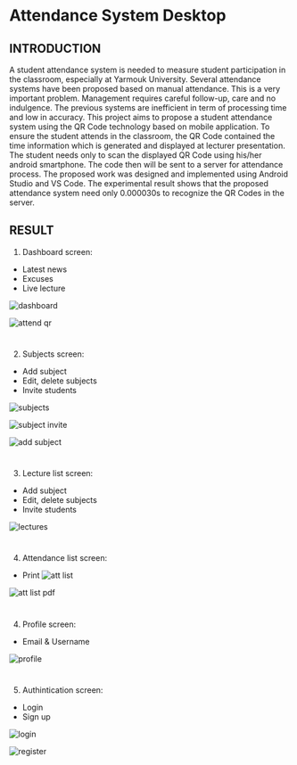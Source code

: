 # Attendance System Desktop

## INTRODUCTION
A student attendance system is needed to measure student participation in the classroom, especially at Yarmouk University. Several attendance systems have been proposed based on manual attendance. This is a very important problem. Management requires careful follow-up, care and no indulgence. The previous systems are inefficient in term of processing time and low in accuracy. This project aims to propose a student attendance system using the QR Code technology based on mobile application. To ensure the student attends in the classroom, the QR Code contained the time information which is generated and displayed at lecturer presentation. The student needs only to scan the displayed QR Code using his/her android smartphone. The code then will be sent to a server for attendance process. The proposed work was designed and implemented using Android Studio and VS Code. The experimental result shows that the proposed attendance system need only 0.000030s to recognize the QR Codes in the server.

## RESULT

1) Dashboard screen:
  - Latest news
  - Excuses
  - Live lecture

![dashboard](https://user-images.githubusercontent.com/96818454/202708865-b1434b0d-b7db-43e3-9b3b-ffdbe8aa69a1.png)

![attend qr](https://user-images.githubusercontent.com/96818454/202710182-90c1c121-e1ea-484d-80ce-0f4160c456bc.png)
#
2) Subjects screen:
  - Add subject
  - Edit, delete subjects
  - Invite students
 
 ![subjects](https://user-images.githubusercontent.com/96818454/202709788-506603e8-6c83-42b2-bdcb-4c2d7c3c6e0f.png)
 
 ![subject invite](https://user-images.githubusercontent.com/96818454/202710155-48d84506-70c0-4d1b-9752-41593d8425c6.png)
 
 ![add subject](https://user-images.githubusercontent.com/96818454/202710227-e63effe5-7316-4006-9102-9b7e4e1c4509.png)
#
3) Lecture list screen:
  - Add subject
  - Edit, delete subjects
  - Invite students
 
![lectures](https://user-images.githubusercontent.com/96818454/202710246-b65e25b9-922d-4300-aa91-cf574271235e.png)
#
4) Attendance list screen:
  - Print
![att list](https://user-images.githubusercontent.com/96818454/202710281-fcf11613-31d7-4ca9-beb4-63a2dc640b36.png)

![att list pdf](https://user-images.githubusercontent.com/96818454/202710500-37ebbe7a-f35b-49c4-9e8c-6e212e37bce8.png)
#
4) Profile screen:
  - Email & Username

![profile](https://user-images.githubusercontent.com/96818454/202710514-a1fcbb3f-1f25-47dc-ad4a-c3e7fca955d8.png)
#
5) Authintication screen:
  - Login
  - Sign up

![login](https://user-images.githubusercontent.com/96818454/202710606-b34a38c7-2d7f-4cef-84e2-3b9a045d08d6.png)

![register](https://user-images.githubusercontent.com/96818454/202710617-d2ba1fad-754d-4055-88e6-526e8116f235.png)

